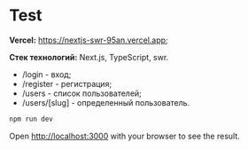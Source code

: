 # Test

**Vercel:** https://nextjs-swr-95an.vercel.app;

**Стек технологий:** Next.js, TypeScript, swr.  
 

- /login - вход;
- /register - регистрация;
- /users - список пользователей;
- /users/[slug] - определенный пользователь.

```bash
npm run dev
```

Open [http://localhost:3000](http://localhost:3000) with your browser to see the result.
